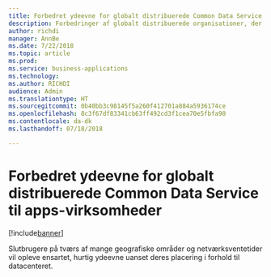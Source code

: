 ```yaml
---
title: Forbedret ydeevne for globalt distribuerede Common Data Service til apps-virksomheder
description: Forbedringer af globalt distribuerede organisationer, der bruger Common Data Service til apps
author: richdi
manager: AnnBe
ms.date: 7/22/2018
ms.topic: article
ms.prod: 
ms.service: business-applications
ms.technology: 
ms.author: RICHDI
audience: Admin
ms.translationtype: HT
ms.sourcegitcommit: 0b40bb3c98145f5a260f412701a884a5936174ce
ms.openlocfilehash: 8c3f67df83341cb63ff492cd3f1cea70e5fbfa90
ms.contentlocale: da-dk
ms.lasthandoff: 07/18/2018

---
```

# <a name="increased-performance-for-globally-distributed-common-data-service-for-apps-enterprises"></a>Forbedret ydeevne for globalt distribuerede Common Data Service til apps-virksomheder


[!include[banner](../../includes/banner.md)]

Slutbrugere på tværs af mange geografiske områder og netværksventetider vil opleve ensartet, hurtig ydeevne uanset deres placering i forhold til datacenteret.

